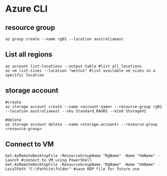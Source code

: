 # Azure CLI

## resource group
```
az group create --name rg01 --location australiaeast
```

## List all regions
```
az account list-locations --output table #list all locations
az vm list-sizes --location "westus" #list available vm sizes in a specific location
```

## storage account
```
#create
az storage account create --name <account-name> --resource-group rg01 --location australiaeast --sku Standard_RAGRS --kind StorageV2
  
#delete
az storage account delete --name <storage-account> --resource-group <resource-group>
```

## Connect to VM
```
Get-AzRemoteDesktopFile -ResourceGroupName "RgName" -Name "VmName" -Launch #connect to VM using PowerShell
Get-AzRemoteDesktopFile -ResourceGroupName "RgName" -Name "VmName" -LocalPath "C:\Path\to\folder" #save RDP file for future use
```
